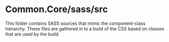 # Common.Core/sass/src

This folder contains SASS sources that mimic the component-class hierarchy. These files
are gathered in to a build of the CSS based on classes that are used by the build.
